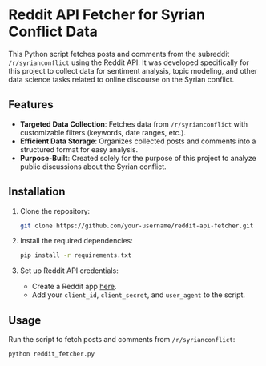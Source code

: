 # Reddit API Fetcher for Syrian Conflict Data

This Python script fetches posts and comments from the subreddit `/r/syrianconflict` using the Reddit API. It was developed specifically for this project to collect data for sentiment analysis, topic modeling, and other data science tasks related to online discourse on the Syrian conflict.

## Features
- **Targeted Data Collection**: Fetches data from `/r/syrianconflict` with customizable filters (keywords, date ranges, etc.).
- **Efficient Data Storage**: Organizes collected posts and comments into a structured format for easy analysis.
- **Purpose-Built**: Created solely for the purpose of this project to analyze public discussions about the Syrian conflict.

## Installation

1. Clone the repository:
    ```bash
    git clone https://github.com/your-username/reddit-api-fetcher.git
    ```

2. Install the required dependencies:
    ```bash
    pip install -r requirements.txt
    ```

3. Set up Reddit API credentials:
    - Create a Reddit app [here](https://www.reddit.com/prefs/apps).
    - Add your `client_id`, `client_secret`, and `user_agent` to the script.

## Usage

Run the script to fetch posts and comments from `/r/syrianconflict`:

```bash
python reddit_fetcher.py

